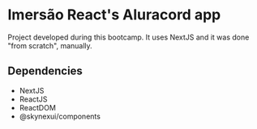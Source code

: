 # Imersão React's Aluracord app

Project developed during this bootcamp. It uses NextJS and it was done "from scratch", manually.

## Dependencies

- NextJS
- ReactJS
- ReactDOM
- @skynexui/components
